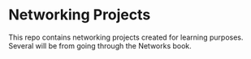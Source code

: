 # Networking Projects

This repo contains networking projects created for learning purposes. Several
will be from going through the Networks book.

